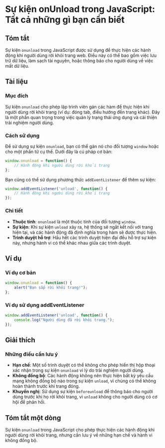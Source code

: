 <!--
Meta Description: # Sự kiện onUnload trong JavaScript: Tất cả những gì bạn cần biết ## Tóm tắt Sự kiện `onunload` trong JavaScript được sử dụng để thực hiện các hành độ...
Meta Keywords: kiện, người, dùng, trang, onunload
-->

# Sự kiện onUnload trong JavaScript: Tất cả những gì bạn cần biết

## Tóm tắt
Sự kiện `onunload` trong JavaScript được sử dụng để thực hiện các hành động khi người dùng rời khỏi trang web. Điều này có thể bao gồm việc lưu trữ dữ liệu, làm sạch tài nguyên, hoặc thông báo cho người dùng về việc mất dữ liệu.

## Tài liệu
### Mục đích
Sự kiện `onunload` cho phép lập trình viên gán các hàm để thực hiện khi người dùng rời khỏi trang (ví dụ: đóng tab, điều hướng đến trang khác). Đây là một phần quan trọng trong việc quản lý trạng thái ứng dụng và cải thiện trải nghiệm người dùng.

### Cách sử dụng
Để sử dụng sự kiện `onunload`, bạn có thể gán nó cho đối tượng `window` hoặc cho một phần tử cụ thể. Dưới đây là cú pháp cơ bản:

```javascript
window.onunload = function() {
    // Hành động khi người dùng rời khỏi trang
};
```

Bạn cũng có thể sử dụng phương thức `addEventListener` để thêm sự kiện:

```javascript
window.addEventListener('unload', function() {
    // Hành động khi người dùng rời khỏi trang
});
```

### Chi tiết
- **Thuộc tính**: `onunload` là một thuộc tính của đối tượng `window`.
- **Sự kiện**: Khi sự kiện `unload` xảy ra, hệ thống sẽ ngắt kết nối với trang hiện tại, và các hành động đã định nghĩa trong hàm sẽ được thực hiện.
- **Trình duyệt hỗ trợ**: Hầu hết các trình duyệt hiện đại đều hỗ trợ sự kiện này, nhưng hành vi có thể khác nhau giữa các trình duyệt.

## Ví dụ
### Ví dụ cơ bản
```javascript
window.onunload = function() {
    alert("Bạn sắp rời khỏi trang!");
};
```

### Ví dụ sử dụng addEventListener
```javascript
window.addEventListener('unload', function() {
    console.log("Người dùng đã rời khỏi trang.");
});
```

## Giải thích
### Những điều cần lưu ý
- **Hạn chế**: Một số trình duyệt có thể không cho phép hiển thị hộp thoại xác nhận trong sự kiện `onunload` vì lý do trải nghiệm người dùng.
- **Không đồng bộ**: Các hành động không nên thực hiện bất kỳ yêu cầu mạng không đồng bộ nào trong sự kiện `unload`, vì chúng có thể không hoàn thành trước khi trang đóng.
- **Khuyến nghị**: Sử dụng sự kiện `beforeunload` để thông báo cho người dùng trước khi họ rời khỏi trang, vì `unload` không cho người dùng có cơ hội để phản hồi.

## Tóm tắt một dòng
Sự kiện `onunload` trong JavaScript cho phép thực hiện các hành động khi người dùng rời khỏi trang, nhưng cần lưu ý về những hạn chế và hành vi không đồng bộ.